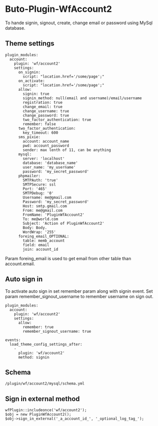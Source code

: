 # Buto-Plugin-WfAccount2
To hande signin, signout, create, change email or password using MySql database.

## Theme settings

```
plugin_modules:
  account:
    plugin: 'wf/account2'
    settings:
      on_signin:
        script: "location.href='/some/page';" 
      on_activate:
        script: "location.href='/some/page';"
      allow:
        signin: true
        signin_method: null(email and username)/email/username
        registration: true
        change_email: true
        change_username: true
        change_password: true
        two_factor_authentication: true
        remember: false
      two_factor_authentication:
        key_timeout: 600
      sms_pixie:
        account: account_name
        pwd: account_password
        sender: max lenth of 11, can be anything
      mysql:
        server: 'localhost'
        database: 'database_name'
        user_name: 'my_username'
        password: 'my_secret_password'
      phpmailer:
        SMTPAuth: 'true'
        SMTPSecure: ssl
        Port: '465'
        SMTPDebug: '0'
        Username: me@gmail.com
        Password: 'my_secret_password'
        Host: smtp.gmail.com
        From: me@gmail.com
        FromName: 'PluginWfAccount2'
        To: me@world.com
        Subject: 'Action of PluginWfAccount2'
        Body: Body.
        WordWrap: '255'
      foreing_email_OPTIONAL:
        table: memb_account
        field: email
        join: account_id
```

Param foreing_email is used to get email from other table than account.email.

## Auto sign in
To activate auto sign in set remember param along with signin event.
Set param remember_signout_username to remember username on sign out.

```
plugin_modules:
  account:
    plugin: 'wf/account2'
    settings:
      allow:
        remember: true
        remember_signout_username: true
```

```
events:
  load_theme_config_settings_after:
    -
      plugin: 'wf/account2'
      method: signin
```

## Schema

```
/plugin/wf/account2/mysql/schema.yml
```

## Sign in external method

```
wfPlugin::includeonce('wf/account2');
$obj = new PluginWfAccount2();
$obj->sign_in_external('_a_account_id_', '_optional_log_tag_');
```



